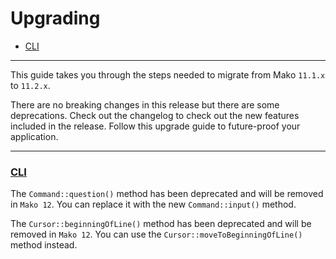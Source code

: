 # Upgrading

* [CLI](#cli)

--------------------------------------------------------

This guide takes you through the steps needed to migrate from Mako `11.1.x` to `11.2.x`.

There are no breaking changes in this release but there are some deprecations. Check out the changelog to check out the new features included in the release. Follow this upgrade guide to future-proof your application.

--------------------------------------------------------

### <a id="cli" href="#cli">CLI</a>

The `Command::question()` method has been deprecated and will be removed in `Mako 12`. You can replace it with the new `Command::input()` method.

The `Cursor::beginningOfLine()` method has been deprecated and will be removed in `Mako 12`. You can use the `Cursor::moveToBeginningOfLine()` method instead.